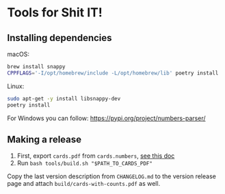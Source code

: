 # Tools for Shit IT!

## Installing dependencies

macOS:

```bash
brew install snappy
CPPFLAGS='-I/opt/homebrew/include -L/opt/homebrew/lib' poetry install
```

Linux:

```bash
sudo apt-get -y install libsnappy-dev
poetry install
```

For Windows you can follow: https://pypi.org/project/numbers-parser/

## Making a release

1. First, export `cards.pdf` from `cards.numbers`, [see this doc](https://github.com/sobolevn/ship-it-boardgame/blob/master/tools/generate-pdf.py)
2. Run `bash tools/build.sh "$PATH_TO_CARDS_PDF"`

Copy the last version description from `CHANGELOG.md`
to the version release page
and attach `build/cards-with-counts.pdf` as well.
